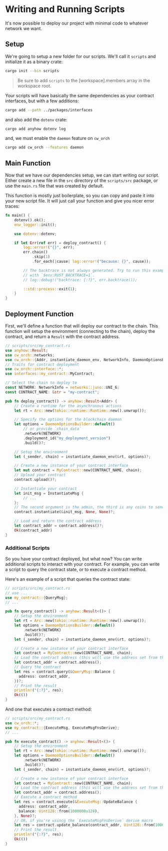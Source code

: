 # Writing and Running Scripts

It's now possible to deploy our project with minimal code to whatever network we want.

## Setup

We're going to setup a new folder for our scripts. We'll call it `scripts` and initialize it as a binary crate:

```bash
cargo init --bin scripts
```

> Be sure to add `scripts` to the [workspace].members array in the workspace root.

Your scripts will have basically the same dependencies as your contract interfaces, but with a few additions:

```bash
cargo add --path ../packages/interfaces
```

and also add the `dotenv` crate:

```bash
cargo add anyhow dotenv log
```

and, we must enable the `daemon` feature on `cw_orch`

```bash
cargo add cw_orch --features daemon
```

## Main Function

Now that we have our dependencies setup, we can start writing our script. Either create a new file in the `src` directory of the `scripts/src` package, or use the `main.rs` file that was created by default.

This function is mostly just boilerplate, so you can copy and paste it into your new script file. It will just call your function and give you nicer error traces:

```rust
fn main() {
    dotenv().ok();
    env_logger::init();

    use dotenv::dotenv;

    if let Err(ref err) = deploy_contract() {
        log::error!("{}", err);
        err.chain()
            .skip(1)
            .for_each(|cause| log::error!("because: {}", cause));

        // The backtrace is not always generated. Try to run this example
        // with `$env:RUST_BACKTRACE=1`.
        // log::debug!("backtrace: {:?}", err.backtrace());

        ::std::process::exit(1);
    }
}
```

## Deployment Function

First, we'll define a function that will deploy our contract to the chain. This function will setup the environment (connecting to the chain), deploy the contract, and return a `Result` with the contract address.

```rust
// scripts/src/my_contract.rs
use anyhow::Result;
use cw_orch::networks;
use cw_orch::{Addr, instantiate_daemon_env, NetworkInfo, DaemonOptionsBuilder};
// Traits for contract deployment
use cw_orch::interface::*;
use interfaces::my_contract::MyContract;

// Select the chain to deploy to
const NETWORK: NetworkInfo = networks::juno::UNI_6;
const CONTRACT_NAME: &str = "my-contract";

pub fn deploy_contract() -> anyhow::Result<Addr> {
    // Create a runtime for the asynchronous actions
    let rt = Arc::new(tokio::runtime::Runtime::new().unwrap());

    // Specify the options for the blockchain daemon
    let options = DaemonOptionsBuilder::default()
        // or provide `chain_data`
        .network(NETWORK)
        .deployment_id("my_deployment_version")
        .build()?;

    // Setup the environment
    let (_sender, chain) = instantiate_daemon_env(&rt, options)?;

    // Create a new instance of your contract interface
    let mut contract = MyContract::new(CONTRACT_NAME, chain);
    // Upload your contract
    contract.upload()?;

    // Instantiate your contract
    let init_msg = InstantiateMsg {
        // ...
    };
    // The second argument is the admin, the third is any coins to send with the init message
    contract.instantiate(&init_msg, None, None)?;

    // Load and return the contract address
    let contract_addr = contract.address()?;
    Ok(contract_addr)
}
```

### Additional Scripts

So you have your contract deployed, but what now? You can write additional scripts to interact with your contract. For example, you can write a script to query the contract state, or to execute a contract method.

Here's an example of a script that queries the contract state:

```rust
// scripts/src/my_contract.rs
// use ...
use my_contract::{QueryMsg};
// ...

pub fn query_contract() -> anyhow::Result<()> {
    // Setup the environment
    let rt = Arc::new(tokio::runtime::Runtime::new().unwrap());
    let options = DaemonOptionsBuilder::default()
        .network(NETWORK)
        .build()?;
    let (_sender, chain) = instantiate_daemon_env(&rt, options)?;

    // Create a new instance of your contract interface
    let contract = MyContract::new(CONTRACT_NAME, chain);
    // Load the contract address (this will use the address set from the previous deploy script)
    let contract_addr = contract.address();
    // Query the contract
    let res = contract.query(&QueryMsg::Balance {
      address: contract_addr,
    })?;
    // Print the result
    println!("{:?}", res);
    Ok(())
}
```

 And one that executes a contract method:

```rust
// scripts/src/my_contract.rs
use cw_orch::*;
use my_contract::{ExecuteMsg, ExecuteMsgFnsDerive};
// ...

pub fn execute_contract() -> anyhow::Result<()> {
    // Setup the environment
    let rt = Arc::new(tokio::runtime::Runtime::new().unwrap());
    let options = DaemonOptionsBuilder::default()
        .network(NETWORK)
        .build()?;
    let (_sender, chain) = instantiate_daemon_env(&rt, options)?;

    // Create a new instance of your contract interface
    let contract = MyContract::new(CONTRACT_NAME, chain);
    // Load the contract address (this will use the address set from the previous deploy script)
    let contract_addr = contract.address();
    // Execute a contract method
    let res = contract.execute(&ExecuteMsg::UpdateBalance {
      address: contract_addr,
      balance: Uint128::from(1000000u128),
    }, None)?;
    // OR, if you're usincg the `ExecuteMsgFnsDerive` derive macro
    let res = contract.update_balance(contract_addr, Uint128::from(1000000u128))?;
    // Print the result
    println!("{:?}", res);
    Ok(())
}
```

